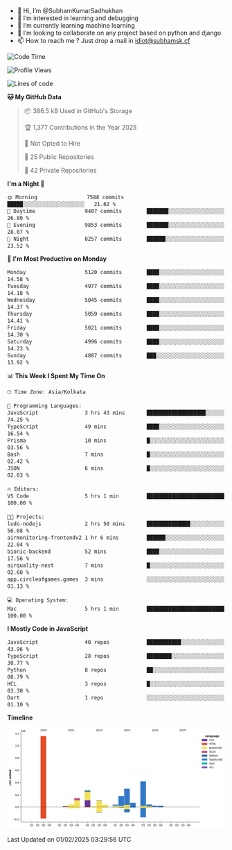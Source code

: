 - 👋 Hi, I’m @SubhamKumarSadhukhan
- 👀 I’m interested in learning and debugging
- 🌱 I’m currently learning machine learning
- 💞️ I’m looking to collaborate on any project based on python and django
- 📫 How to reach me ?
      Just drop a mail in idiot@subhamsk.cf

<!---
SubhamKumarSadhukhan/SubhamKumarSadhukhan is a ✨ special ✨ repository because its `README.md` (this file) appears on your GitHub profile.
You can click the Preview link to take a look at your changes.
--->


<!--START_SECTION:waka-->
![Code Time](http://img.shields.io/badge/Code%20Time-2%2C735%20hrs%2011%20mins-blue)

![Profile Views](http://img.shields.io/badge/Profile%20Views-0-blue)

![Lines of code](https://img.shields.io/badge/From%20Hello%20World%20I%27ve%20Written-2.8%20million%20lines%20of%20code-blue)

**🐱 My GitHub Data** 

> 📦 386.5 kB Used in GitHub's Storage 
 > 
> 🏆 1,377 Contributions in the Year 2025
 > 
> 🚫 Not Opted to Hire
 > 
> 📜 25 Public Repositories 
 > 
> 🔑 42 Private Repositories 
 > 
**I'm a Night 🦉** 

```text
🌞 Morning                7588 commits        █████░░░░░░░░░░░░░░░░░░░░   21.62 % 
🌆 Daytime                9407 commits        ███████░░░░░░░░░░░░░░░░░░   26.80 % 
🌃 Evening                9853 commits        ███████░░░░░░░░░░░░░░░░░░   28.07 % 
🌙 Night                  8257 commits        ██████░░░░░░░░░░░░░░░░░░░   23.52 % 
```
📅 **I'm Most Productive on Monday** 

```text
Monday                   5120 commits        ████░░░░░░░░░░░░░░░░░░░░░   14.58 % 
Tuesday                  4977 commits        ████░░░░░░░░░░░░░░░░░░░░░   14.18 % 
Wednesday                5045 commits        ████░░░░░░░░░░░░░░░░░░░░░   14.37 % 
Thursday                 5059 commits        ████░░░░░░░░░░░░░░░░░░░░░   14.41 % 
Friday                   5021 commits        ████░░░░░░░░░░░░░░░░░░░░░   14.30 % 
Saturday                 4996 commits        ████░░░░░░░░░░░░░░░░░░░░░   14.23 % 
Sunday                   4887 commits        ███░░░░░░░░░░░░░░░░░░░░░░   13.92 % 
```


📊 **This Week I Spent My Time On** 

```text
🕑︎ Time Zone: Asia/Kolkata

💬 Programming Languages: 
JavaScript               3 hrs 43 mins       ███████████████████░░░░░░   74.25 % 
TypeScript               49 mins             ████░░░░░░░░░░░░░░░░░░░░░   16.54 % 
Prisma                   10 mins             █░░░░░░░░░░░░░░░░░░░░░░░░   03.56 % 
Bash                     7 mins              █░░░░░░░░░░░░░░░░░░░░░░░░   02.42 % 
JSON                     6 mins              █░░░░░░░░░░░░░░░░░░░░░░░░   02.03 % 

🔥 Editors: 
VS Code                  5 hrs 1 min         █████████████████████████   100.00 % 

🐱‍💻 Projects: 
ludo-nodejs              2 hrs 50 mins       ██████████████░░░░░░░░░░░   56.68 % 
airmonitoring-frontendv2 1 hr 6 mins         ██████░░░░░░░░░░░░░░░░░░░   22.04 % 
bionic-backend           52 mins             ████░░░░░░░░░░░░░░░░░░░░░   17.56 % 
airquality-nest          7 mins              █░░░░░░░░░░░░░░░░░░░░░░░░   02.60 % 
app.circleofgames.games  3 mins              ░░░░░░░░░░░░░░░░░░░░░░░░░   01.13 % 

💻 Operating System: 
Mac                      5 hrs 1 min         █████████████████████████   100.00 % 
```

**I Mostly Code in JavaScript** 

```text
JavaScript               40 repos            ███████████░░░░░░░░░░░░░░   43.96 % 
TypeScript               28 repos            ████████░░░░░░░░░░░░░░░░░   30.77 % 
Python                   8 repos             ██░░░░░░░░░░░░░░░░░░░░░░░   08.79 % 
HCL                      3 repos             █░░░░░░░░░░░░░░░░░░░░░░░░   03.30 % 
Dart                     1 repo              ░░░░░░░░░░░░░░░░░░░░░░░░░   01.10 % 
```



**Timeline**

![Lines of Code chart](https://raw.githubusercontent.com/SubhamKumarSadhukhan/SubhamKumarSadhukhan/main/assets/bar_graph.png)


 Last Updated on 01/02/2025 03:29:56 UTC
<!--END_SECTION:waka-->
